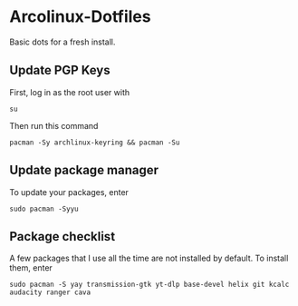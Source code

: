 # Arcolinux-Dotfiles

Basic dots for a fresh install.

## Update PGP Keys

First, log in as the root user with

```
su
```

Then run this command

```
pacman -Sy archlinux-keyring && pacman -Su
```

## Update package manager

To update your packages, enter

```
sudo pacman -Syyu
```

## Package checklist

A few packages that I use all the time are not installed by default. To install them, enter

```
sudo pacman -S yay transmission-gtk yt-dlp base-devel helix git kcalc audacity ranger cava
```
